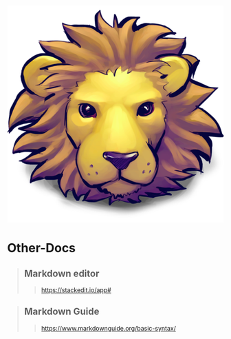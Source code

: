 ![](/assets/images/lion_icon.png "lion")
# Other-Docs
>## Markdown editor
>> https://stackedit.io/app#

>## Markdown Guide
>> https://www.markdownguide.org/basic-syntax/
